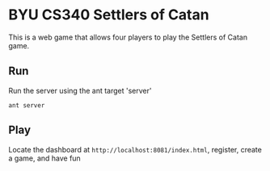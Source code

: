 # BYU CS340 Settlers of Catan

This is a web game that allows four players to play the Settlers of Catan game.

## Run
Run the server using the ant target 'server'

`ant server`

## Play
Locate the dashboard at `http://localhost:8081/index.html`, register, create a game, and have fun
